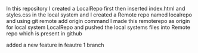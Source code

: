In this repository I created a LocalRepo first then inserted index.html
and styles.css in the local system and I created a Remote repo named localrepo and 
using git remote add origin <link> command I made
this remoterepo as origin for local system LocalRepo and pushed the local systems files into Remote repo which is present in github

added a new feature in feautre 1 branch
